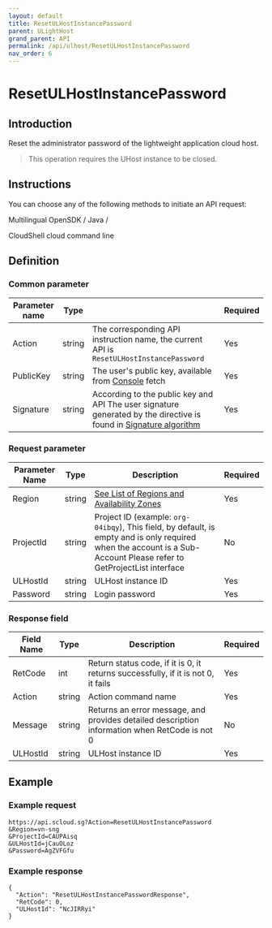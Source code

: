 ```yaml
---
layout: default
title: ResetULHostInstancePassword
parent: ULightHost
grand_parent: API
permalink: /api/ulhost/ResetULHostInstancePassword
nav_order: 6
---
```

# ResetULHostInstancePassword
## Introduction
Reset the administrator password of the lightweight application cloud host.

> This operation requires the UHost instance to be closed.

## Instructions
You can choose any of the following methods to initiate an API request:

Multilingual OpenSDK / Java /

CloudShell cloud command line

## Definition
### Common parameter

| Parameter name | Type |  | Required |
| --- | --- | --- | --- |
| Action | string | The corresponding API instruction name, the current API is `ResetULHostInstancePassword` | Yes |
| PublicKey | string | The user's public key, available from [Console](https://console.scloud.sg/uaccount/api_manage) fetch | Yes |
| Signature | string | According to the public key and API The user signature generated by the directive is found in [Signature algorithm](https://docs.scloud.sg/api/common/signature-algorithm) | Yes |

### Request parameter

| Parameter Name | Type | Description | Required
| -- | -- | -- | -- |
| Region | string | [See List of Regions and Availability Zones](https://docs.scloud.sg/api/common/region-and-zone) | Yes
| ProjectId |  string | Project ID (example: `org-04ibqy`), This field, by default, is empty and is only required when the account is a Sub-Account Please refer to GetProjectList interface |  No
| ULHostId | string | ULHost instance ID | Yes |
| Password | string | Login password | Yes |

### Response field 

| Field Name | Type | Description |  Required |
| -- | -- | -- | -- |
| RetCode | int |  Return status code, if it is 0, it returns successfully, if it is not 0, it fails | Yes |
| Action | string |  Action command name | Yes |
| Message | string |  Returns an error message, and provides detailed description information when RetCode is not 0 | No |
| ULHostId | string |  ULHost instance ID | Yes |

## Example
### Example request
```
https://api.scloud.sg?Action=ResetULHostInstancePassword
&Region=vn-sng
&ProjectId=CAUPAisq
&ULHostId=jCauOLoz
&Password=AgZVFGfu

```
### Example response
```
{
  "Action": "ResetULHostInstancePasswordResponse",
  "RetCode": 0,
  "ULHostId": "NcJIRRyi"
}
```